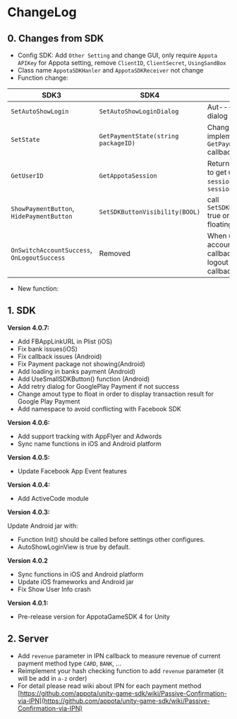 ChangeLog
=====
## 0. Changes from SDK
- Config SDK: Add `Other Setting` and change GUI, only require `Appota APIKey` for Appota setting, remove `ClientID`, `ClientSecret`, `UsingSandBox`
- Class name `AppotaSDKHanler` and `AppotaSDKReceiver` not change
- Function change:

|SDK3|SDK4|Change|
|------|-----|------|
|`SetAutoShowLogin`|`SetAutoShowLoginDialog`|Aut----o s---how--- login dialog at SDK init|
|`SetState`|`GetPaymentState(string packageID)`|Change machenism implement `GetPaymentState(String)` callback|
|`GetUserID`|`GetAppotaSession`|Return `AppotaSession` object, to get userId, userName, ... by `session.UserID`, `session.UserName`|
|`ShowPaymentButton`, `HidePaymentButton`|`SetSDKButtonVisibility(BOOL)`|call `SetSDKButtonVisibility(BOOL)` true or false to hide or show floating button|
|`OnSwitchAccountSuccess`, `OnLogoutSuccess`|Removed|When user call switch account, and switched it'll callback in `OnLoginSuccess`, logout immidiatedly without callback when `logOut` called|


- New function:

## 1. SDK

**Version 4.0.7:**

- Add FBAppLinkURL in Plist (iOS)
- Fix bank issues(iOS)
- Fix callback issues (Android)
- Fix Payment package not showing(Android)
- Add loading in banks payment (Android)
- Add UseSmallSDKButton() function (Android)
- Add retry dialog for GooglePlay Payment if not success
- Change amout type to float in order to display transaction result for Google Play Payment
- Add namespace to avoid conflicting with Facebook SDK

**Version 4.0.6:**

- Add support tracking with AppFlyer and Adwords
- Sync name functions in iOS and Android platform

**Version 4.0.5:**

- Update Facebook App Event features

**Version 4.0.4:**

- Add ActiveCode module

**Version 4.0.3:**

Update Android jar with:

- Function Init() should be called before settings other configures.
- AutoShowLoginView is true by default.

**Version 4.0.2**

- Sync functions in iOS and Android platform </br>
- Update iOS frameworks and Android jar</br>
- Fix Show User Info crash</br>

**Version 4.0.1:**

- Pre-release version for AppotaGameSDK 4 for Unity

## 2. Server

- Add `revenue` parameter in IPN callback to measure revenue of current payment method type `CARD`, `BANK`, ...
- Reimplement your hash checking function to add `revenue` parameter (it will be add in `a-z` order)
- For detail please read wiki about IPN for each payment method [https://github.com/appota/unity-game-sdk/wiki/Passive-Confirmation-via-IPN](https://github.com/appota/unity-game-sdk/wiki/Passive-Confirmation-via-IPN)
